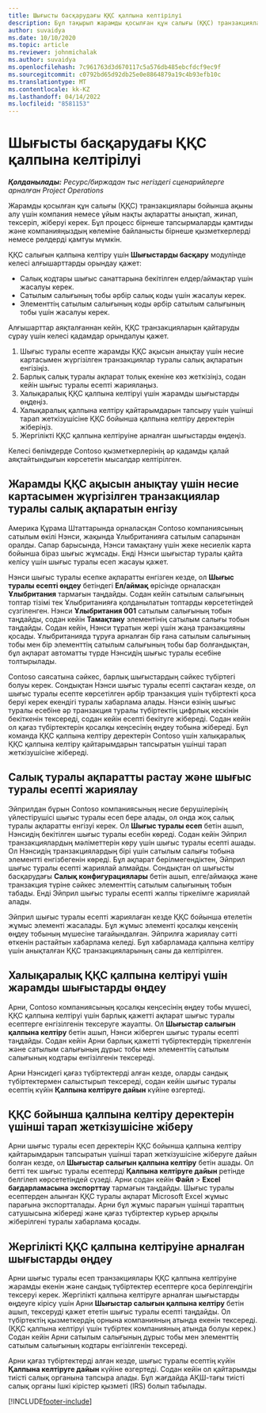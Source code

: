```yaml
---
title: Шығысты басқарудағы ҚҚС қалпына келтірілуі
description: Бұл тақырып жарамды қосылған құн салығы (ҚҚС) транзакциялары бойынша ақыны алу әдісін түсіндіреді.
author: suvaidya
ms.date: 10/10/2020
ms.topic: article
ms.reviewer: johnmichalak
ms.author: suvaidya
ms.openlocfilehash: 7c961763d3d670117c5a576db485ebcfdcf9ec9f
ms.sourcegitcommit: c0792bd65d92db25e0e8864879a19c4b93efb10c
ms.translationtype: MT
ms.contentlocale: kk-KZ
ms.lasthandoff: 04/14/2022
ms.locfileid: "8581153"
---
```

# <a name="vat-recovery-in-expense-management"></a>Шығысты басқарудағы ҚҚС қалпына келтірілуі

_**Қолданылады:** Ресурс/биржадан тыс негіздегі сценарийлерге арналған Project Operations_

Жарамды қосылған құн салығы (ҚҚС) транзакциялары бойынша ақыны алу үшін компания немесе ұйым нақты ақпаратты анықтап, жинап, тексеріп, жіберуі керек. Бұл процесс бірнеше тапсырмаларды қамтиды және компанияңыздың көлеміне байланысты бірнеше қызметкерлерді немесе рөлдерді қамтуы мүмкін.

ҚҚС салығын қалпына келтіру үшін **Шығыстарды басқару** модулінде келесі алғышарттарды орындау қажет:

- Салық кодтары шығыс санаттарына бекітілген елдер/аймақтар үшін жасалуы керек.
- Сатылым салығының тобы әрбір салық коды үшін жасалуы керек.
- Элементтің сатылым салығының коды әрбір сатылым салығының тобы үшін жасалуы керек.

Алғышарттар аяқталғаннан кейін, ҚҚС транзакцияларын қайтаруды сұрау үшін келесі қадамдар орындалуы қажет.

1. Шығыс туралы есепте жарамды ҚҚС ақысын анықтау үшін несие картасымен жүргізілген транзакциялар туралы салық ақпаратын енгізіңіз.
2. Барлық салық туралы ақпарат толық екеніне көз жеткізіңіз, содан кейін шығыс туралы есепті жариялаңыз.
3. Халықаралық ҚҚС қалпына келтіруі үшін жарамды шығыстарды өңдеңіз.
4. Халықаралық қалпына келтіру қайтарымдарын тапсыру үшін үшінші тарап жеткізушісіне ҚҚС бойынша қалпына келтіру деректерін жіберіңіз.
5. Жергілікті ҚҚС қалпына келтіруіне арналған шығыстарды өңдеңіз.

Келесі бөлімдерде Contoso қызметкерлерінің әр қадамды қалай аяқтайтындығын көрсететін мысалдар келтірілген.

## <a name="enter-tax-information-about-credit-card-transactions-to-identify-eligible-vat-refunds"></a>Жарамды ҚҚС ақысын анықтау үшін несие картасымен жүргізілген транзакциялар туралы салық ақпаратын енгізу

Америка Құрама Штаттарында орналасқан Contoso компаниясының сатылым өкілі Нэнси, жақында Ұлыбританияға сатылым сапарынан оралды. Сапар барысында, Нэнси тамақтану үшін жеке несиелік карта бойынша біраз шығыс жұмсады. Енді Нэнси шығыстар туралы қайта келісу үшін шығыс туралы есеп жасауы қажет.

Нэнси шығыс туралы есепке ақпаратты енгізген кезде, ол **Шығыс туралы есепті өңдеу** бетіндегі **Ел/аймақ** өрісінде орналасқан **Ұлыбритания** тармағын таңдайды. Содан кейін сатылым салығының топтар тізімі тек Ұлыбританияға қолданылатын топтарды көрсететіндей сүзгіленген. Нэнси **Ұлыбритания 001** сатылым салығының тобын таңдайды, содан кейін **Тамақтану** элементінің сатылым салығы тобын таңдайды. Содан кейін, Нэнси тұратын жері үшін жаңа транзакцияны қосады. Ұлыбританияда тұруға арналған бір ғана сатылым салығының тобы мен бір элементтің сатылым салығының тобы бар болғандықтан, бұл ақпарат автоматты түрде Нэнсидің шығыс туралы есебіне толтырылады.

Contoso саясатына сәйкес, барлық шығыстардың сәйкес түбіртегі болуы керек. Сондықтан Нэнси шығыс туралы есепті сақтаған кезде, ол шығыс туралы есепте көрсетілген әрбір транзакция үшін түбіртекті қоса беруі керек екендігі туралы хабарлама алады. Нэнси өзінің шығыс туралы есебіне әр транзакция туралы түбіртектің цифрлық кескінін бекіткенін тексереді, содан кейін есепті бекітуге жібереді. Содан кейін ол қағаз түбіртектерін қосалқы кеңсесінің өңдеу тобына жібереді. Бұл команда ҚҚС қалпына келтіру деректерін Contoso үшін халықаралық ҚҚС қалпына келтіру қайтарымдарын тапсыратын үшінші тарап жеткізушісіне жібереді.

## <a name="verify-tax-information-and-post-an-expense-report"></a>Салық туралы ақпаратты растау және шығыс туралы есепті жариялау

Эйприлдан бұрын Contoso компаниясының несие берушілерінің үйлестірушісі шығыс туралы есеп бере алады, ол онда жоқ салық туралы ақпаратты енгізуі керек. Ол **Шығыс туралы есеп** бетін ашып, Нэнсидің бекітілген шығыс туралы есебін көреді. Содан кейін Эйприл транзакциялардың мәліметтерін көру үшін шығыс туралы есепті ашады. Ол Нэнсидің транзакциялардың бірі үшін сатылым салығы тобына элементті енгізбегенін көреді. Бұл ақпарат берілмегендіктен, Эйприл шығыс туралы есепті жариялай алмайды. Сондықтан ол шығысты басқарудағы **Салық конфигурациялары** бетін ашып, елге/аймаққа және транзакция түріне сәйкес элементтің сатылым салығының тобын табады. Енді Эйприл шығыс туралы есепті жалпы тіркелімге жариялай алады.

Эйприл шығыс туралы есепті жариялаған кезде ҚҚС бойынша өтелетін жұмыс элементі жасалады. Бұл жұмыс элементі қосалқы кеңсенің өңдеу тобының мүшесіне тағайындалған. Эйприлға жариялау сәтті өткенін растайтын хабарлама келеді. Бұл хабарламада қалпына келтіру үшін анықталған ҚҚС транзакцияларының саны да келтірілген.

## <a name="process-expenses-that-are-eligible-for-international-vat-recovery"></a>Халықаралық ҚҚС қалпына келтіруі үшін жарамды шығыстарды өңдеу

Арни, Contoso компаниясының қосалқы кеңсесінің өңдеу тобы мүшесі, ҚҚС қалпына келтіруі үшін барлық қажетті ақпарат шығыс туралы есептерге енгізілгенін тексеруге жауапты. Ол **Шығыстар салығын қалпына келтіру** бетін ашып, Нэнси жіберген шығыс туралы есепті таңдайды. Содан кейін Арни барлық қажетті түбіртектердің тіркелгенін және сатылым салығының дұрыс тобы мен элементтің сатылым салығының кодтары енгізілгенін тексереді.

Арни Нэнсидегі қағаз түбіртектерді алған кезде, оларды сандық түбіртектермен салыстырып тексереді, содан кейін шығыс туралы есептің күйін **Қалпына келтіруге дайын** күйіне өзгертеді.

## <a name="send-vat-recovery-data-to-the-third-party-vendor"></a>ҚҚС бойынша қалпына келтіру деректерін үшінші тарап жеткізушісіне жіберу

Арни шығыс туралы есеп деректерін ҚҚС бойынша қалпына келтіру қайтарымдарын тапсыратын үшінші тарап жеткізушісіне жіберуге дайын болған кезде, ол **Шығыстар салығын қалпына келтіру** бетін ашады. Ол бетті тек шығыс туралы есептерді **Қалпына келтіруге дайын** ретінде белгілеп көрсететіндей сүзеді. Арни содан кейін **Файл** &gt; **Excel бағдарламасына экспорттау** тармағын таңдайды. Шығыс туралы есептерден алынған ҚҚС туралы ақпарат Microsoft Excel жұмыс парағына экспортталады. Арни бұл жұмыс парағын үшінші тараптың сатушысына жібереді және қағаз түбіртектер курьер арқылы жіберілгені туралы хабарлама қосады.

## <a name="process-expenses-for-domestic-vat-recovery"></a>Жергілікті ҚҚС қалпына келтіруіне арналған шығыстарды өңдеу

Арни шығыс туралы есеп транзакциялары ҚҚС қалпына келтіруіне жарамды екенін және сандық түбіртектер есептерге қоса берілгендігін тексеруі керек. Жергілікті қалпына келтіруге арналған шығыстарды өңдеуге кірісу үшін Арни **Шығыстар салығын қалпына келтіру** бетін ашып, тексеруді қажет ететін шығыс туралы есепті таңдайды. Ол түбіртектің қызметкердің орнына компанияның атында екенін тексереді. (ҚҚС қалпына келтіруі үшін түбіртек компанияның атында болуы керек.) Содан кейін Арни сатылым салығының дұрыс тобы мен элементтің сатылым салығының кодтары енгізілгенін тексереді.

Арни қағаз түбіртектерді алған кезде, шығыс туралы есептің күйін **Қалпына келтіруге дайын** күйіне өзгертеді. Содан кейін ол қайтарымды тиісті салық органына тапсыра алады. Бұл жағдайда АҚШ-тағы тиісті салық органы Ішкі кірістер қызметі (IRS) болып табылады.


[!INCLUDE[footer-include](../includes/footer-banner.md)]